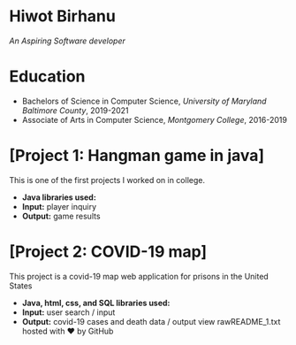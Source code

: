 
# Hiwot Birhanu
*An Aspiring Software developer*

# Education
* Bachelors of Science in Computer Science, *University of Maryland Baltimore County*, 2019-2021
* Associate of Arts in Computer Science, *Montgomery College*, 2016-2019


# [Project 1: Hangman game in java]

This is one of the first projects I worked on in college. 
* **Java libraries used:** 
* **Input:** player inquiry
* **Output:** game results

# [Project 2: COVID-19 map]

This project is a covid-19 map web application for prisons in the United States
* **Java, html, css, and SQL libraries used:** 
* **Input:** user search / input
* **Output:** covid-19 cases and death data / output
view rawREADME_1.txt hosted with ❤ by GitHub
